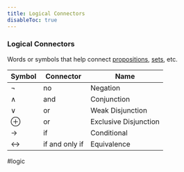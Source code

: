 ```yaml
---
title: Logical Connectors
disableToc: true
---
```


### Logical Connectors
Words or symbols that help connect [propositions](propositions.md), [sets](set-theory.md), etc.

| Symbol            | Connector      | Name                  |
| ----------------- | -------------- | --------------------- |
| $\neg$            | no             | Negation              |
| $\wedge$          | and            | Conjunction           |
| $\lor$            | or             | Weak Disjunction      |
| $\oplus$          | or             | Exclusive Disjunction |
| $\to$             | if             | Conditional           |
| $\leftrightarrow$ | if and only if | Equivalence           |

#logic 
